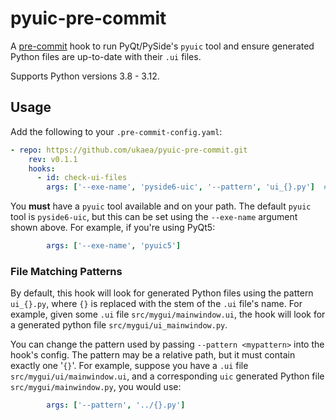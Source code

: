 # pyuic-pre-commit

A [pre-commit](https://pre-commit.com/) hook to run PyQt/PySide's `pyuic` tool
and ensure generated Python files are up-to-date with their `.ui` files.

Supports Python versions 3.8 - 3.12.

## Usage

Add the following to your `.pre-commit-config.yaml`:

```yaml
- repo: https://github.com/ukaea/pyuic-pre-commit.git
    rev: v0.1.1
    hooks:
      - id: check-ui-files
        args: ['--exe-name', 'pyside6-uic', '--pattern', 'ui_{}.py']  # optional
```

You **must** have a `pyuic` tool available and on your path.
The default `pyuic` tool is `pyside6-uic`,
but this can be set using the `--exe-name` argument shown above.
For example, if you're using PyQt5:

```yaml
        args: ['--exe-name', 'pyuic5']
```

### File Matching Patterns

By default, this hook will look for generated Python files
using the pattern `ui_{}.py`,
where `{}` is replaced with the stem of the `.ui` file's name.
For example, given some `.ui` file `src/mygui/mainwindow.ui`,
the hook will look for a generated python file `src/mygui/ui_mainwindow.py`.

You can change the pattern used by passing
`--pattern <mypattern>` into the hook's config.
The pattern may be a relative path,
but it must contain exactly one '`{}`'.
For example, suppose you have a `.ui` file `src/mygui/ui/mainwindow.ui`,
and a corresponding `uic` generated Python file `src/mygui/mainwindow.py`,
you would use:

```yaml
        args: ['--pattern', '../{}.py']
```
